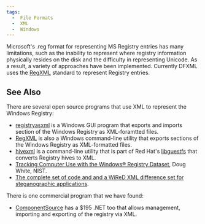 ```yaml
---
tags:
  -  File Formats
  -  XML
  -  Windows
---
```

Microsoft's .reg format for representing MS Registry entries has many
limitations, such as the inability to represent where registry
information physically resides on the disk and the difficulty in
representing Unicode. As a result, a variety of approaches have been
implemented. Currently DFXML uses the [RegXML](regxml.md)
standard to represent Registry entries.

## See Also

There are several open source programs that use XML to represent the
Windows Registry:

- [registryasxml](registryasxml.md) is a Windows GUI program
  that exports and imports section of the Windows Registry as
  XML-foramtted files.
- [RegXML](regxml.md) is also a Windows command-line utility
  that exports sections of the Windows Registry as XML-formatted files.
- [hivexml](hivexml.md) is a command-line utility that is part
  of Red Hat's [libguestfs](https://libguestfs.org/) that converts
  Registry hives to XML.
- [Tracking Computer Use with the Windows® Registry
  Dataset](https://www.nist.gov/itl/ssd/software-quality-group/national-software-reference-library-nsrl),
  Doug White, NIST.
- [The complete set of code and and a WiReD XML difference set for
  steganographic
  applications](https://www.nist.gov/itl/ssd/software-quality-group/national-software-reference-library-nsrl).

There is one commercial program that we have found:

- [ComponentSource](https://www.componentsource.com/product/componentspace-registry-toolkit-component/prices)
  has a \$195 .NET too that allows management, importing and exporting
  of the registry via XML.